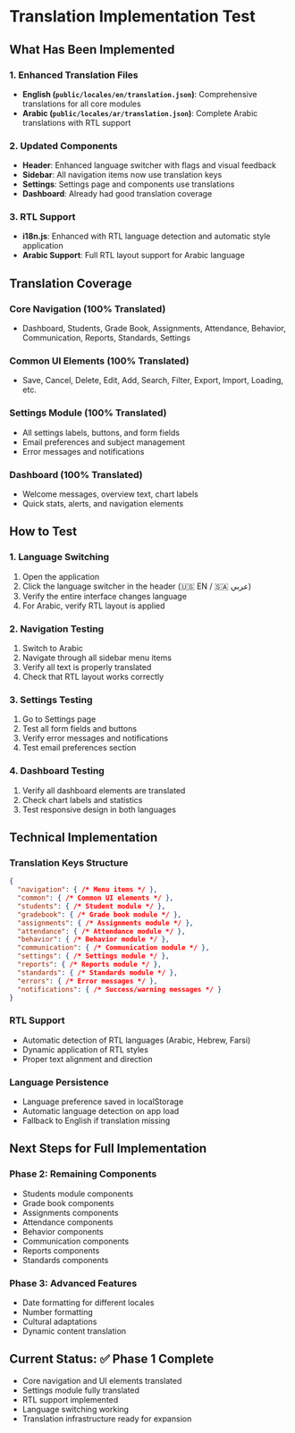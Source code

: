# Translation Implementation Test

## What Has Been Implemented

### 1. Enhanced Translation Files
- **English (`public/locales/en/translation.json`)**: Comprehensive translations for all core modules
- **Arabic (`public/locales/ar/translation.json`)**: Complete Arabic translations with RTL support

### 2. Updated Components
- **Header**: Enhanced language switcher with flags and visual feedback
- **Sidebar**: All navigation items now use translation keys
- **Settings**: Settings page and components use translations
- **Dashboard**: Already had good translation coverage

### 3. RTL Support
- **i18n.js**: Enhanced with RTL language detection and automatic style application
- **Arabic Support**: Full RTL layout support for Arabic language

## Translation Coverage

### Core Navigation (100% Translated)
- Dashboard, Students, Grade Book, Assignments, Attendance, Behavior, Communication, Reports, Standards, Settings

### Common UI Elements (100% Translated)
- Save, Cancel, Delete, Edit, Add, Search, Filter, Export, Import, Loading, etc.

### Settings Module (100% Translated)
- All settings labels, buttons, and form fields
- Email preferences and subject management
- Error messages and notifications

### Dashboard (100% Translated)
- Welcome messages, overview text, chart labels
- Quick stats, alerts, and navigation elements

## How to Test

### 1. Language Switching
1. Open the application
2. Click the language switcher in the header (🇺🇸 EN / 🇸🇦 عربي)
3. Verify the entire interface changes language
4. For Arabic, verify RTL layout is applied

### 2. Navigation Testing
1. Switch to Arabic
2. Navigate through all sidebar menu items
3. Verify all text is properly translated
4. Check that RTL layout works correctly

### 3. Settings Testing
1. Go to Settings page
2. Test all form fields and buttons
3. Verify error messages and notifications
4. Test email preferences section

### 4. Dashboard Testing
1. Verify all dashboard elements are translated
2. Check chart labels and statistics
3. Test responsive design in both languages

## Technical Implementation

### Translation Keys Structure
```json
{
  "navigation": { /* Menu items */ },
  "common": { /* Common UI elements */ },
  "students": { /* Student module */ },
  "gradebook": { /* Grade book module */ },
  "assignments": { /* Assignments module */ },
  "attendance": { /* Attendance module */ },
  "behavior": { /* Behavior module */ },
  "communication": { /* Communication module */ },
  "settings": { /* Settings module */ },
  "reports": { /* Reports module */ },
  "standards": { /* Standards module */ },
  "errors": { /* Error messages */ },
  "notifications": { /* Success/warning messages */ }
}
```

### RTL Support
- Automatic detection of RTL languages (Arabic, Hebrew, Farsi)
- Dynamic application of RTL styles
- Proper text alignment and direction

### Language Persistence
- Language preference saved in localStorage
- Automatic language detection on app load
- Fallback to English if translation missing

## Next Steps for Full Implementation

### Phase 2: Remaining Components
- Students module components
- Grade book components  
- Assignments components
- Attendance components
- Behavior components
- Communication components
- Reports components
- Standards components

### Phase 3: Advanced Features
- Date formatting for different locales
- Number formatting
- Cultural adaptations
- Dynamic content translation

## Current Status: ✅ Phase 1 Complete
- Core navigation and UI elements translated
- Settings module fully translated
- RTL support implemented
- Language switching working
- Translation infrastructure ready for expansion
